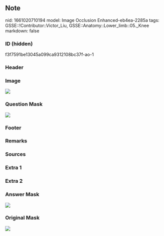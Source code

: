 ## Note
nid: 1661020710194
model: Image Occlusion Enhanced-eb4ea-2285a
tags: GSSE::!Contributor::Victor_Liu, GSSE::Anatomy::Lower_limb::05._Knee
markdown: false

### ID (hidden)
f3f7591be13045a099ca9312108bc37f-ao-1

### Header


### Image
<img src="tmphuq62gdp.png">

### Question Mask
<img src="f3f7591be13045a099ca9312108bc37f-ao-1-Q.svg">

### Footer


### Remarks


### Sources


### Extra 1


### Extra 2


### Answer Mask
<img src="f3f7591be13045a099ca9312108bc37f-ao-1-A.svg">

### Original Mask
<img src="f3f7591be13045a099ca9312108bc37f-ao-O.svg">
